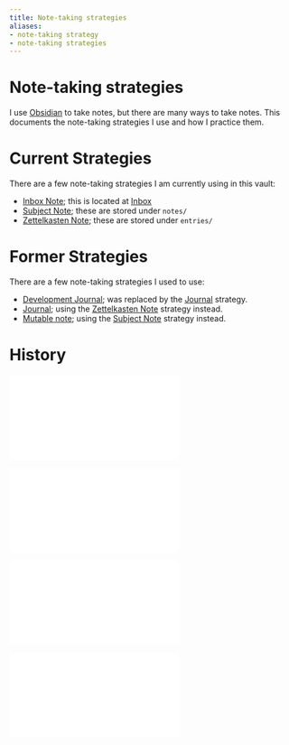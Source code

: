 ```yaml
---
title: Note-taking strategies
aliases:
- note-taking strategy
- note-taking strategies
---
```


# Note-taking strategies

I use [Obsidian](obsidian.md) to take notes, but there are many ways to take notes. This documents the note-taking strategies I use and how I practice them.

# Current Strategies

There are a few note-taking strategies I am currently using in this vault:

* [Inbox Note](inbox-note.md); this is located at [Inbox](../inbox.md)
* [Subject Note](notes/subject-note.md); these are stored under `notes/`
* [Zettelkasten Note](notes/zettelkasten-note.md); these are stored under `entries/`

# Former Strategies

There are a few note-taking strategies I used to use:

* [Development Journal](development-journal.md); was replaced by the [Journal](journal.md) strategy.
* [Journal](notes/journal.md); using the [Zettelkasten Note](notes/zettelkasten-note.md) strategy instead.
* [Mutable note](mutable-note.md); using the [Subject Note](subject-note.md) strategy instead.

# History

![202305280429](../entries/202305280429.md)

![202305281748](../entries/202305281748.md)

![202305290637](../entries/202305290637.md)

![20240724200049](../entries/20240724200049.md)
